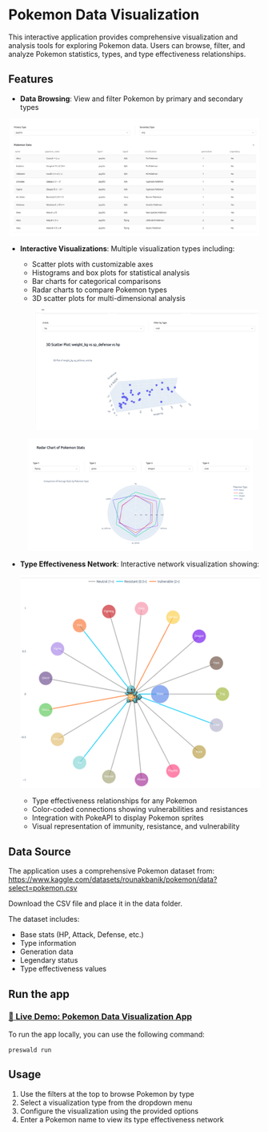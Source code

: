 # Pokemon Data Visualization

This interactive application provides comprehensive visualization and analysis tools for exploring Pokemon data. Users can browse, filter, and analyze Pokemon statistics, types, and type effectiveness relationships.

## Features

- **Data Browsing**: View and filter Pokemon by primary and secondary types
<p align="center">
  <img src="images/PokemonTypes.png" alt="Pokemon Types" width="500"/>
</p>

- **Interactive Visualizations**: Multiple visualization types including:

  - Scatter plots with customizable axes
  - Histograms and box plots for statistical analysis
  - Bar charts for categorical comparisons
  - Radar charts to compare Pokemon types
  - 3D scatter plots for multi-dimensional analysis
    <p align="center">
    <img src="images/vis1.png" alt="Visualization Example 1" width="450"/>
  </p>

  <p align="center">
    <img src="images/vis2.png" alt="Visualization Example 2" width="450"/>
  </p>

- **Type Effectiveness Network**: Interactive network visualization showing:
  <p align="center">
    <img src="images/effectiveness_network.png" alt="Type Effectiveness Network" width="500"/>
  </p>

  - Type effectiveness relationships for any Pokemon
  - Color-coded connections showing vulnerabilities and resistances
  - Integration with PokeAPI to display Pokemon sprites
  - Visual representation of immunity, resistance, and vulnerability

## Data Source

The application uses a comprehensive Pokemon dataset from:
https://www.kaggle.com/datasets/rounakbanik/pokemon/data?select=pokemon.csv

Download the CSV file and place it in the data folder.

The dataset includes:

- Base stats (HP, Attack, Defense, etc.)
- Type information
- Generation data
- Legendary status
- Type effectiveness values

## Run the app

### [🔴 Live Demo: Pokemon Data Visualization App](https://pokemon-383896-hpjyikke-ndjz2ws6la-ue.a.run.app/)

To run the app locally, you can use the following command:

```
preswald run
```

## Usage

1. Use the filters at the top to browse Pokemon by type
2. Select a visualization type from the dropdown menu
3. Configure the visualization using the provided options
4. Enter a Pokemon name to view its type effectiveness network
